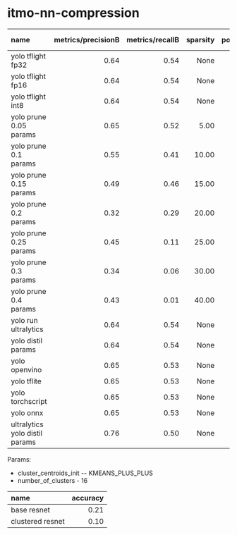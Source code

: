 # itmo-nn-compression

| name                           | metrics/precisionB | metrics/recallB | sparsity | postprocess |  size | metrics/mAP50B | metrics/mAP50-95B | fitness | inference | preprocess |
|:-------------------------------|-------------------:|----------------:|---------:|------------:|------:|---------------:|------------------:|--------:|----------:|-----------:|
| yolo tflight fp32              |               0.64 |            0.54 |     None |        2.21 | 12.08 |           0.61 |              0.45 |    0.46 |     77.69 |       1.91 |
| yolo tflight fp16              |               0.64 |            0.54 |     None |        2.39 | 12.02 |           0.61 |              0.45 |    0.46 |     82.04 |       1.51 |
| yolo tflight int8              |               0.64 |            0.54 |     None |        2.17 | 12.02 |           0.61 |              0.45 |    0.46 |     72.02 |       1.37 |
| yolo prune 0.05 params         |               0.65 |            0.52 |     5.00 |        3.68 | 12.08 |           0.61 |              0.45 |    0.46 |      8.42 |       1.03 |
| yolo prune 0.1 params          |               0.55 |            0.41 |    10.00 |        9.95 | 12.08 |           0.46 |              0.32 |    0.33 |      5.03 |       1.05 |
| yolo prune 0.15 params         |               0.49 |            0.46 |    15.00 |        7.18 | 12.08 |           0.46 |              0.32 |    0.33 |      9.36 |       0.92 |
| yolo prune 0.2 params          |               0.32 |            0.29 |    20.00 |        6.93 | 12.08 |           0.25 |              0.15 |    0.16 |      4.79 |       0.97 |
| yolo prune 0.25 params         |               0.45 |            0.11 |    25.00 |       13.35 | 12.08 |           0.12 |              0.07 |    0.07 |      4.95 |       1.03 |
| yolo prune 0.3 params          |               0.34 |            0.06 |    30.00 |        1.45 | 12.08 |           0.03 |              0.02 |    0.02 |     84.10 |      11.03 |
| yolo prune 0.4 params          |               0.43 |            0.01 |    40.00 |        4.88 | 12.08 |           0.01 |              0.00 |    0.00 |      4.90 |       1.42 |
| yolo run ultralytics           |               0.64 |            0.54 |     None |        2.21 | 12.08 |           0.61 |              0.45 |    0.46 |      8.62 |       1.01 |
| yolo distil params             |               0.64 |            0.54 |     None |        2.86 |  6.04 |           0.61 |              0.45 |    0.46 |     24.52 |       2.14 |
| yolo openvino                  |               0.65 |            0.53 |     None |        4.92 | 12.34 |           0.61 |              0.45 |    0.47 |     78.59 |       1.38 |
| yolo tflite                    |               0.65 |            0.53 |     None |        1.72 | 12.18 |           0.61 |              0.45 |    0.47 |    182.46 |       0.97 |
| yolo torchscript               |               0.65 |            0.53 |     None |        2.18 | 12.42 |           0.61 |              0.45 |    0.47 |    121.41 |       2.26 |
| yolo onnx                      |               0.65 |            0.53 |     None |        6.01 | 12.23 |           0.61 |              0.45 |    0.47 |     97.28 |       2.49 |
| ultralytics yolo distil params |               0.76 |            0.50 |     None |        4.93 |  6.04 |           0.60 |              0.43 |    0.44 |     15.96 |       9.12 |

Params:
- cluster_centroids_init -- KMEANS_PLUS_PLUS
- number_of_clusters - 16

| name                           | accuracy |
|:-------------------------------|---------:|
| base resnet                    |     0.21 |
| clustered resnet               |     0.10 |
